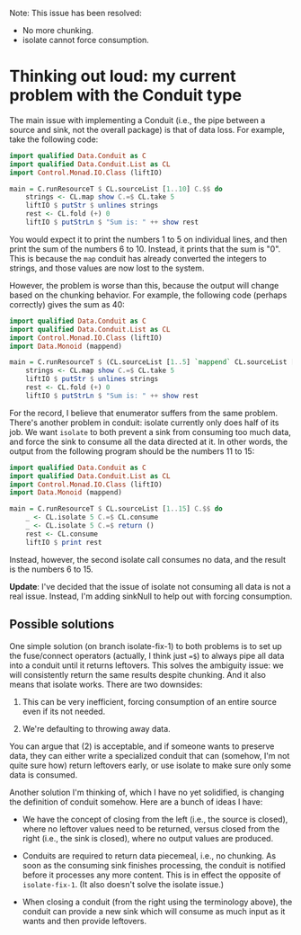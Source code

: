 Note: This issue has been resolved:

* No more chunking.
* isolate cannot force consumption.

Thinking out loud: my current problem with the Conduit type
===========================

The main issue with implementing a Conduit (i.e., the pipe between a source and
sink, not the overall package) is that of data loss. For example, take the
following code:

```haskell
import qualified Data.Conduit as C
import qualified Data.Conduit.List as CL
import Control.Monad.IO.Class (liftIO)

main = C.runResourceT $ CL.sourceList [1..10] C.$$ do
    strings <- CL.map show C.=$ CL.take 5
    liftIO $ putStr $ unlines strings
    rest <- CL.fold (+) 0
    liftIO $ putStrLn $ "Sum is: " ++ show rest
```

You would expect it to print the numbers 1 to 5 on individual lines, and then
print the sum of the numbers 6 to 10. Instead, it prints that the sum is "0".
This is because the `map` conduit has already converted the integers to
strings, and those values are now lost to the system.

However, the problem is worse than this, because the output will change based
on the chunking behavior. For example, the following code (perhaps correctly)
gives the sum as 40:

```haskell
import qualified Data.Conduit as C
import qualified Data.Conduit.List as CL
import Control.Monad.IO.Class (liftIO)
import Data.Monoid (mappend)

main = C.runResourceT $ (CL.sourceList [1..5] `mappend` CL.sourceList [6..10]) C.$$ do
    strings <- CL.map show C.=$ CL.take 5
    liftIO $ putStr $ unlines strings
    rest <- CL.fold (+) 0
    liftIO $ putStrLn $ "Sum is: " ++ show rest
```

For the record, I believe that enumerator suffers from the same problem.
There's another problem in conduit: isolate currently only does half of its
job. We want `isolate` to both prevent a sink from consuming too much data, and
force the sink to consume all the data directed at it. In other words, the
output from the following program should be the numbers 11 to 15:

```haskell
import qualified Data.Conduit as C
import qualified Data.Conduit.List as CL
import Control.Monad.IO.Class (liftIO)
import Data.Monoid (mappend)

main = C.runResourceT $ CL.sourceList [1..15] C.$$ do
    _ <- CL.isolate 5 C.=$ CL.consume
    _ <- CL.isolate 5 C.=$ return ()
    rest <- CL.consume
    liftIO $ print rest
```

Instead, however, the second isolate call consumes no data, and the result is
the numbers 6 to 15.

__Update__: I've decided that the issue of isolate not consuming all data is
not a real issue. Instead, I'm adding sinkNull to help out with forcing
consumption.

Possible solutions
---------------------------

One simple solution (on branch isolate-fix-1) to both problems is to set up the
fuse/connect operators (actually, I think just `=$`) to always pipe all data
into a conduit until it returns leftovers. This solves the ambiguity issue: we
will consistently return the same results despite chunking. And it also means
that isolate works. There are two downsides:

1. This can be very inefficient, forcing consumption of an entire source even
   if its not needed.

2. We're defaulting to throwing away data.

You can argue that (2) is acceptable, and if someone wants to preserve data,
they can either write a specialized conduit that can (somehow, I'm not quite
sure how) return leftovers early, or use isolate to make sure only some data is
consumed.

Another solution I'm thinking of, which I have no yet solidified, is changing
the definition of conduit somehow. Here are a bunch of ideas I have:

* We have the concept of closing from the left (i.e., the source is closed),
  where no leftover values need to be returned, versus closed from the right
  (i.e., the sink is closed), where no output values are produced.

* Conduits are required to return data piecemeal, i.e., no chunking. As soon as
  the consuming sink finishes processing, the conduit is notified before it
  processes any more content. This is in effect the opposite of
  `isolate-fix-1`. (It also doesn't solve the isolate issue.)

* When closing a conduit (from the right using the terminology above), the
  conduit can provide a new sink which will consume as much input as it wants
  and then provide leftovers.
